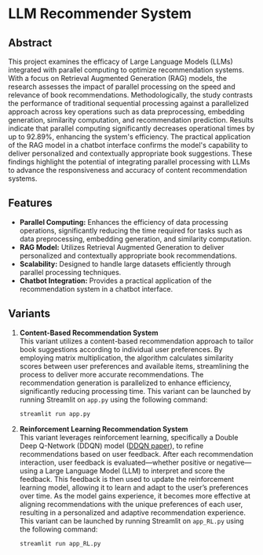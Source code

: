 # LLM Recommender System

## Abstract
This project examines the efficacy of Large Language Models (LLMs) integrated with parallel computing to optimize recommendation systems. With a focus on Retrieval Augmented Generation (RAG) models, the research assesses the impact of parallel processing on the speed and relevance of book recommendations. Methodologically, the study contrasts the performance of traditional sequential processing against a parallelized approach across key operations such as data preprocessing, embedding generation, similarity computation, and recommendation prediction. Results indicate that parallel computing significantly decreases operational times by up to 92.89%, enhancing the system's efficiency. The practical application of the RAG model in a chatbot interface confirms the model's capability to deliver personalized and contextually appropriate book suggestions. These findings highlight the potential of integrating parallel processing with LLMs to advance the responsiveness and accuracy of content recommendation systems.

## Features
- **Parallel Computing:** Enhances the efficiency of data processing operations, significantly reducing the time required for tasks such as data preprocessing, embedding generation, and similarity computation.
- **RAG Model:** Utilizes Retrieval Augmented Generation to deliver personalized and contextually appropriate book recommendations.
- **Scalability:** Designed to handle large datasets efficiently through parallel processing techniques.
- **Chatbot Integration:** Provides a practical application of the recommendation system in a chatbot interface.

## Variants

1. **Content-Based Recommendation System**  
   This variant utilizes a content-based recommendation approach to tailor book suggestions according to individual user preferences. By employing matrix multiplication, the algorithm calculates similarity scores between user preferences and available items, streamlining the process to deliver more accurate recommendations. The recommendation generation is parallelized to enhance efficiency, significantly reducing processing time. This variant can be launched by running Streamlit on `app.py` using the following command:

   ```bash
   streamlit run app.py

2. **Reinforcement Learning Recommendation System**  
   This variant leverages reinforcement learning, specifically a Double Deep Q-Network (DDQN) model ([DDQN paper](https://arxiv.org/abs/1509.06461)), to refine recommendations based on user feedback. After each recommendation interaction, user feedback is evaluated—whether positive or negative—using a Large Language Model (LLM) to interpret and score the feedback. This feedback is then used to update the reinforcement learning model, allowing it to learn and adapt to the user’s preferences over time. As the model gains experience, it becomes more effective at aligning recommendations with the unique preferences of each user, resulting in a personalized and adaptive recommendation experience. This variant can be launched by running Streamlit on `app_RL.py` using the following command:

   ```bash
   streamlit run app_RL.py
